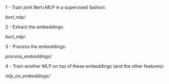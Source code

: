 1 - Train joint Bert+MLP in a supervised fashion:

*bert_mlp/*

2 - Extract the embeddings:

*bert_mlp/*

3 - Process the embeddings:

*process_embeddings/*

4 - Train another MLP on top of these embeddings (and the other features):

*mlp_on_embeddings/*
